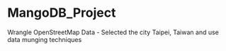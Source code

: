 # MangoDB_Project
Wrangle OpenStreetMap Data - Selected the city Taipei, Taiwan and use data munging techniques
